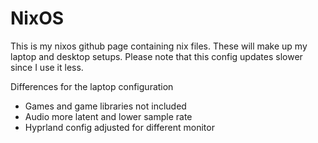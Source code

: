 # NixOS

This is my nixos github page containing nix files. These will make up my laptop and desktop setups.
Please note that this config updates slower since I use it less.

Differences for the laptop configuration
* Games and game libraries not included
* Audio more latent and lower sample rate
* Hyprland config adjusted for different monitor
